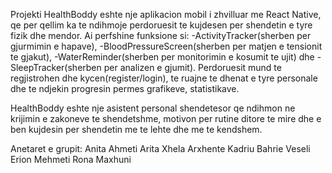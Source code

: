 Projekti HealthBoddy eshte nje aplikacion mobil i zhvilluar me React Native, 
qe per qellim ka te ndihmoje perdoruesit te kujdesen per shendetin e tyre fizik dhe mendor.
Ai perfshine funksione si:
-ActivityTracker(sherben per gjurmimin e hapave),
-BloodPressureScreen(sherben per matjen e tensionit te gjakut),
-WaterReminder(sherben per monitorimin e kosumit te ujit) dhe 
-SleepTracker(sherben per analizen e gjumit).
Perdoruesit mund te regjistrohen dhe kycen(register/login), te ruajne te dhenat e tyre personale dhe te ndjekin progresin permes grafikeve, statistikave.

HealthBoddy eshte nje asistent personal shendetesor qe ndihmon ne krijimin e zakoneve te shendetshme, motivon per rutine ditore te mire dhe
e ben kujdesin per shendetin me te lehte dhe me te kendshem.

Anetaret e grupit:
Anita Ahmeti
Arita Xhela
Arxhente Kadriu
Bahrie Veseli
Erion Mehmeti
Rona Maxhuni

